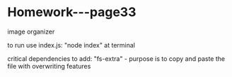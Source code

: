 # Homework---page33
image organizer

to run use index.js: "node index" at terminal

critical dependencies to add: "fs-extra" - purpose is to copy and paste the file with overwriting features


